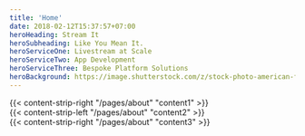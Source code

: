```yaml
---
title: 'Home'
date: 2018-02-12T15:37:57+07:00
heroHeading: Stream It
heroSubheading: Like You Mean It.
heroServiceOne: Livestream at Scale
heroServiceTwo: App Development
heroServiceThree: Bespoke Platform Solutions
heroBackground: https://image.shutterstock.com/z/stock-photo-american-football-player-jumps-and-catches-the-ball-in-flight-in-professional-sport-stadium-1021023313.jpg
---
```


<div>
{{< content-strip-right "/pages/about" "content1" >}}
</div>
<div>
{{< content-strip-left "/pages/about" "content2" >}}
</div>
<div>
{{< content-strip-right "/pages/about" "content3" >}}
</div>